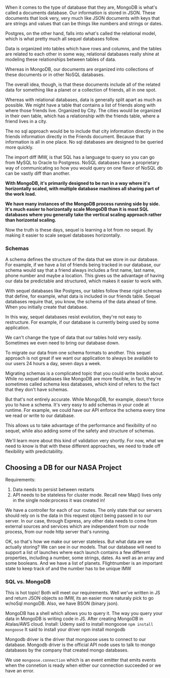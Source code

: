 
When it comes to the type of database that they are, MongoDB is what's called a documents database.
Our information is stored in JSON. These documents that look very, very much like JSON documents with keys that are strings and values that can be things like numbers and strings or dates.

Postgres, on the other hand, falls into what's called the relational model, which is what pretty much all sequel databases follow.

Data is organized into tables which have rows and columns, and the tables are related to each other in some way, relational databases really shine at modeling these relationships between tables of data.

Whereas in MongoDB, our documents are organized into collections of these documents or in other NoSQL databases.

The overall idea, though, is that these documents include all of the related data for something like a planet or a collection of friends, all in one spot.

Whereas with relational databases, data is generally split apart as much as possible. We might have a table that contains a list of friends along with where those friends live. Organized by City. The cities would be organized in their own table, which has a relationship with the friends table, where a friend lives in a city.

The no sql approach would be to include that city information directly in the friends information directly in the Friends document. Because that information is all in one place. No sql databases are designed to be queried more quickly.

The import diff IMW, is that SQL has a language to query so you can go from MySQL to Oracle to Postgress. NoSQL databases have a proprietary way of communicating so how you would query on one flavor of NoSQL db can be vastly diff than another. 


**With MongoDB, it's primarily designed to be run in a way where it's horizontally scaled, with multiple database machines all sharing part of the work load.**

**We have many instances of the MongoDB process running side by side. It's much easier to horizontally scale MongoDB than it is most SQL databases where you generally take the vertical scaling approach rather than horizontal scaling.**

Now the truth is these days, sequel is learning a lot from no sequel. By making it easier to scale sequel databases horizontally. 

### Schemas

A schema defines the structure of the data that we store in our database. For example, if we have a list of friends being tracked in our database, our schema would say that a friend always includes a first name, last name, phone number and maybe a location. This gives us the advantage of having our data be predictable and structured, which makes it easier to work with.

With sequel databases like Postgres, our tables follow these rigid schemas that define, for example, what data is included in our friends table. Sequel databases require that, you know, the schema of the data ahead of time. When you initially create that database.

In this way, sequel databases resist evolution, they're not easy to restructure. For example, if our database is currently being used by some application.

We can't change the type of data that our tables hold very easily. Sometimes we even need to bring our database down.

To migrate our data from one schema formats to another. This sequel approach is not great if we want our application to always be available to our users 24 hours a day, seven days a week.

Migrating schemas is a complicated topic that you could write books about. While no sequel databases like MongoDB are more flexible, in fact, they're sometimes called schema less databases, which kind of refers to the fact that they don't have schemas.

But that's not entirely accurate. While MongoDB, for example, doesn't force you to have a schema. It's very easy to add schemas in your code at runtime. For example, we could have our API enforce the schema every time we read or write to our database.

This allows us to take advantage of the performance and flexibility of no sequel, while also adding some of the safety and structure of schemas.

We'll learn more about this kind of validation very shortly. For now, what we need to know is that with these different approaches, we need to trade off flexibility with predictability.

## Choosing a DB for our NASA Project

Requirements:

1. Data needs to persist between restarts
2. API needs to be stateless for cluster mode. Recall new Map() lives only in the single node:process it was created in!

We have a controller for each of our routes. The only state that our servers should rely on is the data in this request object being passed in to our server. In our case, through Express, any other data needs to come from external sources and services which are independent from our node process, from our node http server that's running.

OK, so that's how we make our server stateless. But what data are we actually storing? We can see in our models.
That our database will need to support a list of launches where each launch contains a few different properties, including a number, some strings, dates. As well as an array and some booleans. And we have a list of planets. Flightnumber is an important state to keep track of and the number has to be unique IMW

### SQL vs. MongoDB

This is hot topic! Both will meet our requirements. Well we've written in JS and return JSON objects so IMW, its an easier more naturaly pick to go w/noSql mongoDB. Also, we have BSON (binary json). 

MongoDB has a shell which allows you to query it. The way you query your data in MongoDB is writing code in JS. 
After creating MongoDB in Atalas/AWS cloud.
Install:
Udemy said to install mongoose
`npm install mongoose`
It said to install your driver
npm install mongodb

Mongodb driver is the  driver that mongoose uses to connect to our database. Mongodb driver is the official API node uses to talk to mongo databases by the company that created mongo databases. 

We use `mongoose.connection` which is an event emitter that emits events when the connetion is ready when either our connection succeeded or we have an error. 
